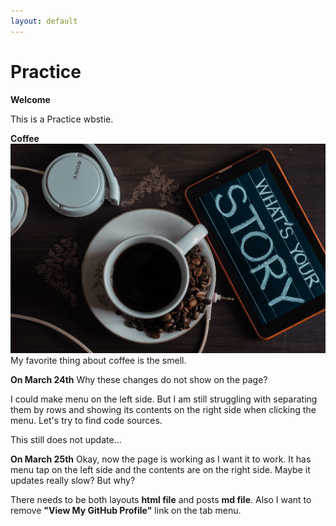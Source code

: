 ```yaml
---
layout: default
---
```

# Practice

**Welcome**

This is a Practice wbstie. 

**Coffee**
![Tell me your story](assets/img/sutar-1749303.jpg) My favorite thing about coffee is the smell.  


**On March 24th**
Why these changes do not show on the page? 

I could make menu on the left side. But I am still struggling with separating them by rows and showing its contents on the right side when clicking the menu. Let's try to find code sources. 

This still does not update... 


**On March 25th**
Okay, now the page is working as I want it to work. 
It has menu tap on the left side and the contents are on the right side. 
Maybe it updates really slow? But why? 

There needs to be both layouts **html file** and posts **md file**. 
Also I want to remove **"View My GitHub Profile"** link on the tab menu.

